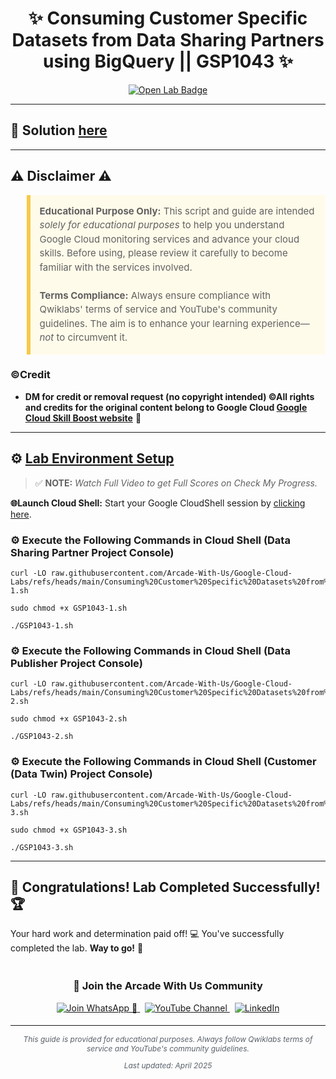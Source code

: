 <h1 align="center">
✨ Consuming Customer Specific Datasets from Data Sharing Partners using BigQuery || GSP1043 ✨
</h1>

<div align="center">
  <a href="https://www.cloudskillsboost.google/focuses/42015?parent=catalog" target="_blank" rel="noopener noreferrer">
    <img src="https://img.shields.io/badge/Open_Lab-Cloud_Skills_Boost-4285F4?style=for-the-badge&logo=google&logoColor=white&labelColor=34A853" alt="Open Lab Badge">
  </a>
</div>

---

## 🔑 Solution [here]()

---

## ⚠️ Disclaimer ⚠️

<blockquote style="background-color: #fffbea; border-left: 6px solid #f7c948; padding: 1em; font-size: 15px; line-height: 1.5;">
  <strong>Educational Purpose Only:</strong> This script and guide are intended <em>solely for educational purposes</em> to help you understand Google Cloud monitoring services and advance your cloud skills. Before using, please review it carefully to become familiar with the services involved.
  <br><br>
  <strong>Terms Compliance:</strong> Always ensure compliance with Qwiklabs' terms of service and YouTube's community guidelines. The aim is to enhance your learning experience—<em>not</em> to circumvent it.
</blockquote>

### ©Credit
- **DM for credit or removal request (no copyright intended) ©All rights and credits for the original content belong to Google Cloud [Google Cloud Skill Boost website](https://www.cloudskillsboost.google/)** 🙏

---

## ⚙️ <ins>Lab Environment Setup</ins>

> ✅ **NOTE:** *Watch Full Video to get Full Scores on Check My Progress.*

**🌐Launch Cloud Shell:**
Start your Google CloudShell session by [clicking here](https://console.cloud.google.com/home/dashboard?project=&pli=1&cloudshell=true).

### ⚙️ Execute the Following Commands in Cloud Shell (Data Sharing Partner Project Console)

```
curl -LO raw.githubusercontent.com/Arcade-With-Us/Google-Cloud-Labs/refs/heads/main/Consuming%20Customer%20Specific%20Datasets%20from%20Data%20Sharing%20Partners%20using%20BigQuery/GSP1043-1.sh

sudo chmod +x GSP1043-1.sh

./GSP1043-1.sh
```

### ⚙️ Execute the Following Commands in Cloud Shell (Data Publisher Project Console)

```
curl -LO raw.githubusercontent.com/Arcade-With-Us/Google-Cloud-Labs/refs/heads/main/Consuming%20Customer%20Specific%20Datasets%20from%20Data%20Sharing%20Partners%20using%20BigQuery/GSP1043-2.sh

sudo chmod +x GSP1043-2.sh

./GSP1043-2.sh
```

### ⚙️ Execute the Following Commands in Cloud Shell (Customer (Data Twin) Project Console)

```
curl -LO raw.githubusercontent.com/Arcade-With-Us/Google-Cloud-Labs/refs/heads/main/Consuming%20Customer%20Specific%20Datasets%20from%20Data%20Sharing%20Partners%20using%20BigQuery/GSP1043-3.sh

sudo chmod +x GSP1043-3.sh

./GSP1043-3.sh
```
---

## 🎉 **Congratulations! Lab Completed Successfully!** 🏆  

Your hard work and determination paid off! 💻
You've successfully completed the lab. **Way to go!** 🚀


<div align="center" style="padding: 5px;">
  <h3>📱 Join the Arcade With Us Community</h3>
  
  <a href="https://chat.whatsapp.com/KN3NvYNTJvU5xMCVTORJtS">
    <img src="https://img.shields.io/badge/Join_WhatsApp-25D366?style=for-the-badge&logo=whatsapp&logoColor=white" alt="Join WhatsApp 👥">
  </a>
  &nbsp;
  <a href="https://youtube.com/@arcadewithus_we?si=yeEby5M3k40gdX4l">
    <img src="https://img.shields.io/badge/Subscribe-Arcade%20With%20Us-FF0000?style=for-the-badge&logo=youtube&logoColor=white" alt="YouTube Channel">
  </a>
  &nbsp;
  <a href="https://www.linkedin.com/in/tripti-gupta-a28a6832b/">
    <img src="https://img.shields.io/badge/LINKEDIN-Tripti%20Gupta-0077B5?style=for-the-badge&logo=linkedin&logoColor=white" alt="LinkedIn">
</a>


</div>

---

<div align="center">
  <p style="font-size: 12px; color: #586069;">
    <em>This guide is provided for educational purposes. Always follow Qwiklabs terms of service and YouTube's community guidelines.</em>
  </p>
  <p style="font-size: 12px; color: #586069;">
    <em>Last updated: April 2025</em>
  </p>
</div>
